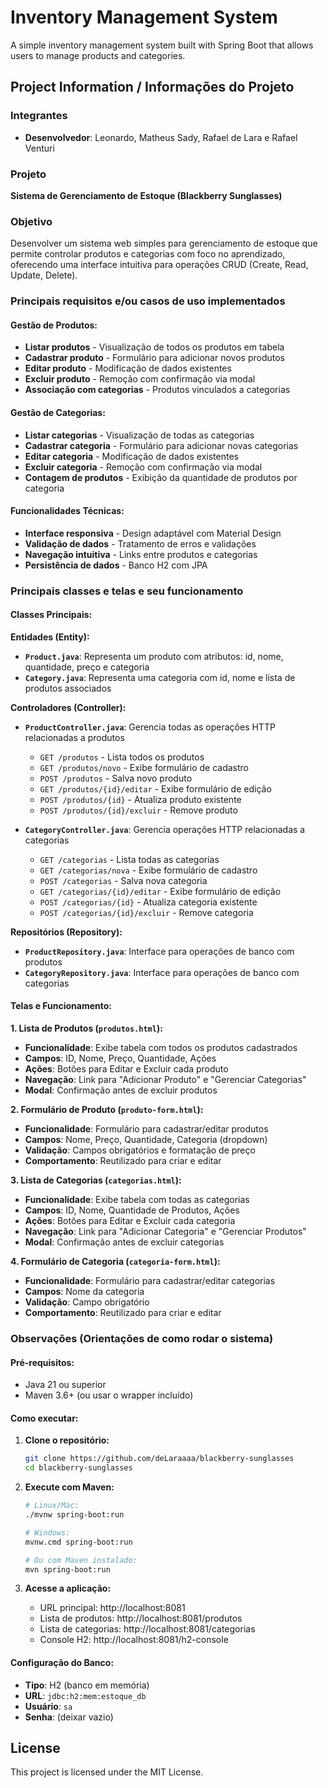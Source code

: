 # Inventory Management System

A simple inventory management system built with Spring Boot that allows users to manage products and categories.

## Project Information / Informações do Projeto

### Integrantes
- **Desenvolvedor**: Leonardo, Matheus Sady, Rafael de Lara e Rafael Venturi 

### Projeto
**Sistema de Gerenciamento de Estoque (Blackberry Sunglasses)**

### Objetivo
Desenvolver um sistema web simples para gerenciamento de estoque que permite controlar produtos e categorias com foco no aprendizado, oferecendo uma interface intuitiva para operações CRUD (Create, Read, Update, Delete).

### Principais requisitos e/ou casos de uso implementados

#### Gestão de Produtos:
- **Listar produtos** - Visualização de todos os produtos em tabela
- **Cadastrar produto** - Formulário para adicionar novos produtos
- **Editar produto** - Modificação de dados existentes
- **Excluir produto** - Remoção com confirmação via modal
- **Associação com categorias** - Produtos vinculados a categorias

#### Gestão de Categorias:
- **Listar categorias** - Visualização de todas as categorias
- **Cadastrar categoria** - Formulário para adicionar novas categorias
- **Editar categoria** - Modificação de dados existentes
- **Excluir categoria** - Remoção com confirmação via modal
- **Contagem de produtos** - Exibição da quantidade de produtos por categoria

#### Funcionalidades Técnicas:
- **Interface responsiva** - Design adaptável com Material Design
- **Validação de dados** - Tratamento de erros e validações
- **Navegação intuitiva** - Links entre produtos e categorias
- **Persistência de dados** - Banco H2 com JPA

### Principais classes e telas e seu funcionamento

#### Classes Principais:

**Entidades (Entity):**
- **`Product.java`**: Representa um produto com atributos: id, nome, quantidade, preço e categoria
- **`Category.java`**: Representa uma categoria com id, nome e lista de produtos associados

**Controladores (Controller):**
- **`ProductController.java`**: Gerencia todas as operações HTTP relacionadas a produtos
  - `GET /produtos` - Lista todos os produtos
  - `GET /produtos/novo` - Exibe formulário de cadastro
  - `POST /produtos` - Salva novo produto
  - `GET /produtos/{id}/editar` - Exibe formulário de edição
  - `POST /produtos/{id}` - Atualiza produto existente
  - `POST /produtos/{id}/excluir` - Remove produto

- **`CategoryController.java`**: Gerencia operações HTTP relacionadas a categorias
  - `GET /categorias` - Lista todas as categorias
  - `GET /categorias/nova` - Exibe formulário de cadastro
  - `POST /categorias` - Salva nova categoria
  - `GET /categorias/{id}/editar` - Exibe formulário de edição
  - `POST /categorias/{id}` - Atualiza categoria existente
  - `POST /categorias/{id}/excluir` - Remove categoria

**Repositórios (Repository):**
- **`ProductRepository.java`**: Interface para operações de banco com produtos
- **`CategoryRepository.java`**: Interface para operações de banco com categorias

#### Telas e Funcionamento:

**1. Lista de Produtos (`produtos.html`):**
- **Funcionalidade**: Exibe tabela com todos os produtos cadastrados
- **Campos**: ID, Nome, Preço, Quantidade, Ações
- **Ações**: Botões para Editar e Excluir cada produto
- **Navegação**: Link para "Adicionar Produto" e "Gerenciar Categorias"
- **Modal**: Confirmação antes de excluir produtos

**2. Formulário de Produto (`produto-form.html`):**
- **Funcionalidade**: Formulário para cadastrar/editar produtos
- **Campos**: Nome, Preço, Quantidade, Categoria (dropdown)
- **Validação**: Campos obrigatórios e formatação de preço
- **Comportamento**: Reutilizado para criar e editar

**3. Lista de Categorias (`categorias.html`):**
- **Funcionalidade**: Exibe tabela com todas as categorias
- **Campos**: ID, Nome, Quantidade de Produtos, Ações
- **Ações**: Botões para Editar e Excluir cada categoria
- **Navegação**: Link para "Adicionar Categoria" e "Gerenciar Produtos"
- **Modal**: Confirmação antes de excluir categorias

**4. Formulário de Categoria (`categoria-form.html`):**
- **Funcionalidade**: Formulário para cadastrar/editar categorias
- **Campos**: Nome da categoria
- **Validação**: Campo obrigatório
- **Comportamento**: Reutilizado para criar e editar

### Observações (Orientações de como rodar o sistema)

#### Pré-requisitos:
- Java 21 ou superior
- Maven 3.6+ (ou usar o wrapper incluído)

#### Como executar:

1. **Clone o repositório:**
   ```bash
   git clone https://github.com/deLaraaaa/blackberry-sunglasses
   cd blackberry-sunglasses
   ```

2. **Execute com Maven:**
   ```bash
   # Linux/Mac:
   ./mvnw spring-boot:run
   
   # Windows:
   mvnw.cmd spring-boot:run
   
   # Ou com Maven instalado:
   mvn spring-boot:run
   ```

3. **Acesse a aplicação:**
   - URL principal: http://localhost:8081
   - Lista de produtos: http://localhost:8081/produtos
   - Lista de categorias: http://localhost:8081/categorias
   - Console H2: http://localhost:8081/h2-console

#### Configuração do Banco:
- **Tipo**: H2 (banco em memória)
- **URL**: `jdbc:h2:mem:estoque_db`
- **Usuário**: `sa`
- **Senha**: (deixar vazio)

## License

This project is licensed under the MIT License.